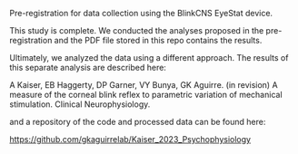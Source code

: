 Pre-registration for data collection using the BlinkCNS EyeStat device.

This study is complete. We conducted the analyses proposed in the pre-registration and the PDF file stored in this repo contains the results.

Ultimately, we analyzed the data using a different approach. The results of this separate analysis are described here:

A Kaiser, EB Haggerty, DP Garner, VY Bunya, GK Aguirre. (in revision) A measure of the corneal blink reflex to parametric variation of mechanical stimulation. Clinical Neurophysiology.

and a repository of the code and processed data can be found here:

https://github.com/gkaguirrelab/Kaiser_2023_Psychophysiology
